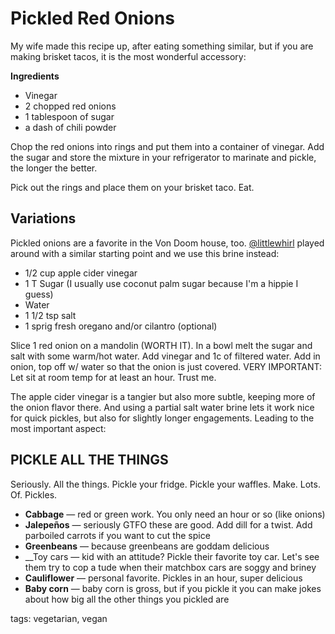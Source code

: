 Pickled Red Onions
==================

My wife made this recipe up, after eating something similar, but if you are making brisket tacos, it is the most wonderful accessory:

__Ingredients__

* Vinegar
* 2 chopped red onions
* 1 tablespoon of sugar
* a dash of chili powder

Chop the red onions into rings and put them into a container of vinegar. Add the sugar and store the mixture in your refrigerator to marinate and pickle, the longer the better.

Pick out the rings and place them on your brisket taco. Eat.

Variations
----------

Pickled onions are a favorite in the Von Doom house, too. [@littlewhirl](http://twitter.com/littlewhirl) played around with a similar starting point and we use this brine instead:

* 1/2 cup apple cider vinegar
* 1 T Sugar (I usually use coconut palm sugar because I'm a hippie I guess)
* Water
* 1 1/2 tsp salt
* 1 sprig fresh oregano and/or cilantro (optional)

Slice 1 red onion on a mandolin (WORTH IT). In a bowl melt the sugar and salt with some warm/hot water. Add vinegar and 1c of filtered water.
Add in onion, top off w/ water so that the onion is just covered.
VERY IMPORTANT: Let sit at room temp for at least an hour. Trust me.

The apple cider vinegar is a tangier but also more subtle, keeping more of the onion flavor there. And using a partial salt water brine lets it work nice for quick pickles, but also for slightly longer engagements. Leading to the most important aspect:

PICKLE ALL THE THINGS
---------------------

Seriously. All the things. Pickle your fridge. Pickle your waffles. Make. Lots. Of. Pickles.

* __Cabbage__ — red or green work. You only need an hour or so (like onions)
* __Jalepeños__ — seriously GTFO these are good. Add dill for a twist. Add parboiled carrots if you want to cut the spice
* __Greenbeans__ — because greenbeans are goddam delicious
* __Toy cars — kid with an attitude? Pickle their favorite toy car. Let's see them try to cop a tude when their matchbox cars are soggy and briney
* __Cauliflower__ — personal favorite. Pickles in an hour, super delicious
* __Baby corn__ — baby corn is gross, but if you pickle it you can make jokes about how big all the other things you pickled are

tags: vegetarian, vegan
